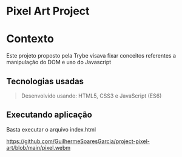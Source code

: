 # Pixel Art Project

# Contexto
Este projeto proposto pela Trybe visava fixar conceitos referentes a manipulação do DOM e uso do Javascript

## Tecnologias usadas

> Desenvolvido usando: HTML5, CSS3 e JavaScript (ES6)

## Executando aplicação

Basta executar o arquivo index.html

https://github.com/GuilhermeSoaresGarcia/project-pixel-art/blob/main/pixel.webm
